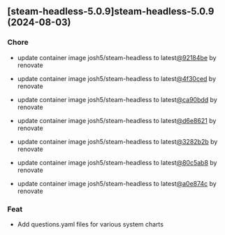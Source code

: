 

## [steam-headless-5.0.9]steam-headless-5.0.9 (2024-08-03)

### Chore



- update container image josh5/steam-headless to latest[@92184be](https://github.com/92184be) by renovate

- update container image josh5/steam-headless to latest[@4f30ced](https://github.com/4f30ced) by renovate

- update container image josh5/steam-headless to latest[@ca90bdd](https://github.com/ca90bdd) by renovate

- update container image josh5/steam-headless to latest[@d6e8621](https://github.com/d6e8621) by renovate

- update container image josh5/steam-headless to latest[@3282b2b](https://github.com/3282b2b) by renovate

- update container image josh5/steam-headless to latest[@80c5ab8](https://github.com/80c5ab8) by renovate

- update container image josh5/steam-headless to latest[@a0e874c](https://github.com/a0e874c) by renovate

### Feat



- Add questions.yaml files for various system charts
